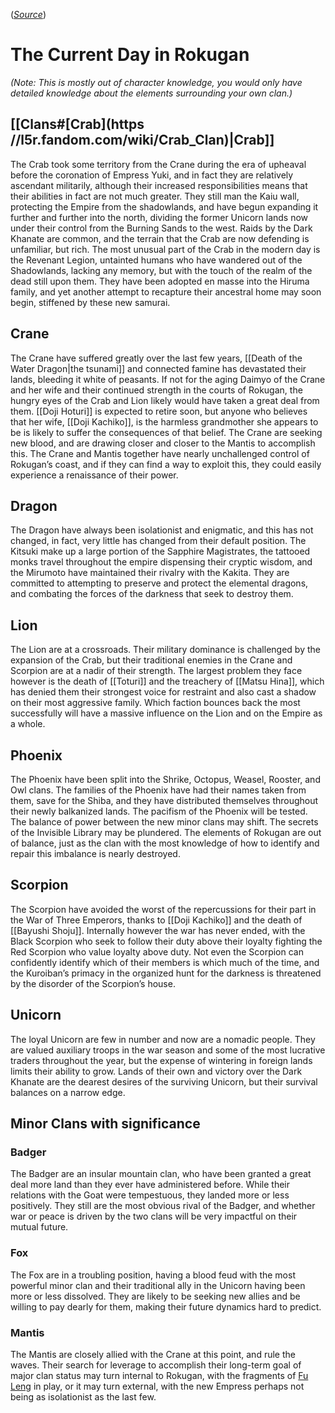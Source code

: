 (*[Source](https://docs.google.com/document/d/12K7Pqj-iiqSb60n0vsfpQUpA2v67WfsCRxCgkyoLhzE/edit)*)
# The Current Day in Rokugan
*(Note: This is mostly out of character knowledge, you would only have detailed knowledge about the elements surrounding your own clan.)*
## [[Clans#[Crab](https //l5r.fandom.com/wiki/Crab_Clan)|Crab]]
The Crab took some territory from the Crane during the era of upheaval before the coronation of Empress Yuki, and in fact they are relatively ascendant militarily, although their increased responsibilities means that their abilities in fact are not much greater. They still man the Kaiu wall, protecting the Empire from the shadowlands, and have begun expanding it further and further into the north, dividing the former Unicorn lands now under their control from the Burning Sands to the west. Raids by the Dark Khanate are common, and the terrain that the Crab are now defending is unfamiliar, but rich.
The most unusual part of the Crab in the modern day is the Revenant Legion, untainted humans who have wandered out of the Shadowlands, lacking any memory, but with the touch of the realm of the dead still upon them. They have been adopted en masse into the Hiruma family, and yet another attempt to recapture their ancestral home may soon begin, stiffened by these new samurai.
## Crane
The Crane have suffered greatly over the last few years, [[Death of the Water Dragon|the tsunami]] and connected famine has devastated their lands, bleeding it white of peasants. If not for the aging Daimyo of the Crane and her wife and their continued strength in the courts of Rokugan, the hungry eyes of the Crab and Lion likely would have taken a great deal from them. [[Doji Hoturi]] is expected to retire soon, but anyone who believes that her wife, [[Doji Kachiko]], is the harmless grandmother she appears to be is likely to suffer the consequences of that belief.
The Crane are seeking new blood, and are drawing closer and closer to the Mantis to accomplish this. The Crane and Mantis together have nearly unchallenged control of Rokugan’s coast, and if they can find a way to exploit this, they could easily experience a renaissance of their power.
## Dragon
The Dragon have always been isolationist and enigmatic, and this has not changed, in fact, very little has changed from their default position. The Kitsuki make up a large portion of the Sapphire Magistrates, the tattooed monks travel throughout the empire dispensing their cryptic wisdom, and the Mirumoto have maintained their rivalry with the Kakita. They are committed to attempting to preserve and protect the elemental dragons, and combating the forces of the darkness that seek to destroy them.
## Lion
The Lion are at a crossroads. Their military dominance is challenged by the expansion of the Crab, but their traditional enemies in the Crane and Scorpion are at a nadir of their strength. The largest problem they face however is the death of [[Toturi]] and the treachery of [[Matsu Hina]], which has denied them their strongest voice for restraint and also cast a shadow on their most aggressive family. Which faction bounces back the most successfully will have a massive influence on the Lion and on the Empire as a whole.
## Phoenix
The Phoenix have been split into the Shrike, Octopus, Weasel, Rooster, and Owl clans. The families of the Phoenix have had their names taken from them, save for the Shiba, and they have distributed themselves throughout their newly balkanized lands. The pacifism of the Phoenix will be tested. The balance of power between the new minor clans may shift. The secrets of the Invisible Library may be plundered. The elements of Rokugan are out of balance, just as the clan with the most knowledge of how to identify and repair this imbalance is nearly destroyed. 
## Scorpion
The Scorpion have avoided the worst of the repercussions for their part in the War of Three Emperors, thanks to [[Doji Kachiko]] and the death of [[Bayushi Shoju]]. Internally however the war has never ended, with the Black Scorpion who seek to follow their duty above their loyalty fighting the Red Scorpion who value loyalty above duty. Not even the Scorpion can confidently identify which of their members is which much of the time, and the Kuroiban’s primacy in the organized hunt for the darkness is threatened by the disorder of the Scorpion’s house.
## Unicorn
The loyal Unicorn are few in number and now are a nomadic people. They are valued auxiliary troops in the war season and some of the most lucrative traders throughout the year, but the expense of wintering in foreign lands limits their ability to grow. Lands of their own and victory over the Dark Khanate are the dearest desires of the surviving Unicorn, but their survival balances on a narrow edge.
## Minor Clans with significance
### Badger
The Badger are an insular mountain clan, who have been granted a great deal more land than they ever have administered before. While their relations with the Goat were tempestuous, they landed more or less positively. They still are the most obvious rival of the Badger, and whether war or peace is driven by the two clans will be very impactful on their mutual future.
### Fox
The Fox are in a troubling position, having a blood feud with the most powerful minor clan and their traditional ally in the Unicorn having been more or less dissolved. They are likely to be seeking new allies and be willing to pay dearly for them, making their future dynamics hard to predict.
### Mantis
The Mantis are closely allied with the Crane at this point, and rule the waves. Their search for leverage to accomplish their long-term goal of major clan status may turn internal to Rokugan, with the fragments of [Fu Leng](https://l5r.fandom.com/wiki/Fu_Leng) in play, or it may turn external, with the new Empress perhaps not being as isolationist as the last few.
